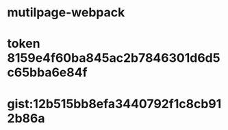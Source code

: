 # mutilpage-webpack

# token 8159e4f60ba845ac2b7846301d6d5c65bba6e84f
 
 # gist:12b515bb8efa3440792f1c8cb912b86a
